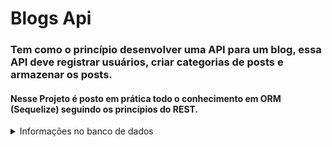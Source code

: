 # Blogs Api

### Tem como o princípio desenvolver uma API para um blog, essa API deve registrar usuários, criar categorias de posts e armazenar os posts.

#### Nesse Projeto é posto em prática todo o conhecimento em ORM (Sequelize) seguindo os princípios do REST.

<details>
  <summary>Informações no banco de dados</summary>
   <p>
    - Possuirá uma tabela para os usuários que desejam se cadastrar na aplicação. Após isso, criará também uma tabela de Categorias para seus Posts e por fim a tabela de Posts, guardando todas as informações dos posts realizados na plataforma. 
   </p>

</details>